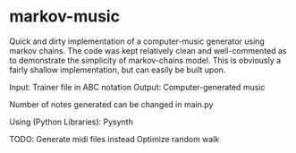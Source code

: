 # markov-music

Quick and dirty implementation of a computer-music generator using markov chains. The code was kept relatively clean and well-commented as to demonstrate the simplicity of markov-chains model. This is obviously a fairly shallow implementation, but can easily be built upon. 

Input: Trainer file in ABC notation
Output: Computer-generated music

Number of notes generated can be changed in main.py

Using (Python Libraries):
Pysynth

TODO:
Generate midi files instead
Optimize random walk

